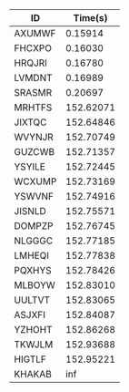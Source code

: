 |ID|Time(s)|
|-|-|
|AXUMWF|0.15914|
|FHCXPO|0.16030|
|HRQJRI|0.16780|
|LVMDNT|0.16989|
|SRASMR|0.20697|
|MRHTFS|152.62071|
|JIXTQC|152.64846|
|WVYNJR|152.70749|
|GUZCWB|152.71357|
|YSYILE|152.72445|
|WCXUMP|152.73169|
|YSWVNF|152.74916|
|JISNLD|152.75571|
|DOMPZP|152.76745|
|NLGGGC|152.77185|
|LMHEQI|152.77838|
|PQXHYS|152.78426|
|MLBOYW|152.83010|
|UULTVT|152.83065|
|ASJXFI|152.84087|
|YZHOHT|152.86268|
|TKWJLM|152.93688|
|HIGTLF|152.95221|
|KHAKAB|inf|
